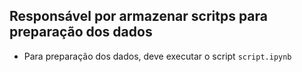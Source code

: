 ## Responsável por armazenar scritps para preparação dos dados
- Para preparação dos dados, deve executar o script `script.ipynb`